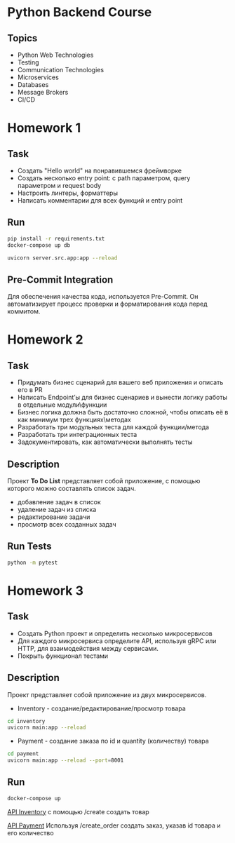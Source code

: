 # Python Backend Course

## Topics
- Python Web Technologies
- Testing
- Communication Technologies
- Microservices
- Databases
- Message Brokers
- CI/CD


# Homework 1

## Task
- Создать "Hello world" на понравившемся фреймворке
- Создать несколько entry point: с path параметром, query параметром и request body
- Настроить линтеры, форматтеры
- Написать комментарии для всех функций и entry point

## Run
```bash
pip install -r requirements.txt
docker-compose up db
```

```bash
uvicorn server.src.app:app --reload
```

## Pre-Commit Integration
Для обеспечения качества кода, используется Pre-Commit. Он автоматизирует процесс проверки и форматирования кода перед коммитом.


# Homework 2

## Task
- Придумать бизнес сценарий для вашего веб приложения и описать его в PR
- Написать Endpoint’ы для бизнес сценариев и вынести логику работы в отдельные модули\функции
- Бизнес логика должна быть достаточно сложной, чтобы описать её в как минимум трех функциях\методах
- Разработать три модульных теста для каждой функции/метода
- Разработать три интеграционных теста
- Задокументировать, как автоматически выполнять тесты

## Description
Проект **To Do List** представляет собой приложение, с помощью которого можно составлять список задач.
- добавление задач в список
- удаление задач из списка
- редактирование задачи
- просмотр всех созданных задач

## Run Tests
```bash
python -m pytest
```

# Homework 3

## Task
- Создать Python проект и определить несколько микросервисов
- Для каждого микросервиса определите API, используя gRPC или HTTP, для взаимодействия между сервисами.
- Покрыть функционал тестами


## Description
Проект представляет собой приложение из двух микросервисов.
- Inventory - создание/редактирование/просмотр товара
```bash
cd inventory
uvicorn main:app --reload
```
- Payment - создание заказа по id и quantity (количеству) товара
```bash
cd payment
uvicorn main:app --reload --port=8001
```

## Run
```bash
docker-compose up
```
[API Inventory](http://localhost:8000/docs#/) с помощью /create создать товар

[API Payment](http://localhost:8001/docs#/) Используя /create_order создать заказ, указав id товара и его количество
